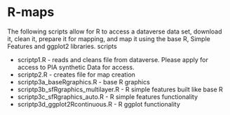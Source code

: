 # R-maps
The following scripts allow for R to access a dataverse data set, download it, clean it, prepare it for mapping, and map it using the base R, Simple Features and ggplot2 libraries.
scripts
- scriptp1.R - reads and cleans file from dataverse. Please apply for access to PIA synthetic Data for access.
- scriptp2.R - creates file for map creation
- scriptp3a_baseRgraphics.R - base R graphics
- scriptp3b_sfRgraphics_multilayer.R - R simple features built like base R
- scriptp3c_sfRgraphics_auto.R - R simple features functionality
 - scriptp3d_ggplot2Rcontinuous.R - R ggplot functionality

